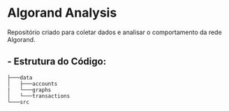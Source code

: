 # Algorand Analysis

Repositório criado para coletar dados e analisar o comportamento da rede Algorand.

## - Estrutura do Código:

```
├───data
│   ├───accounts
|   └───graphs
│   └───transactions
└───src
```
